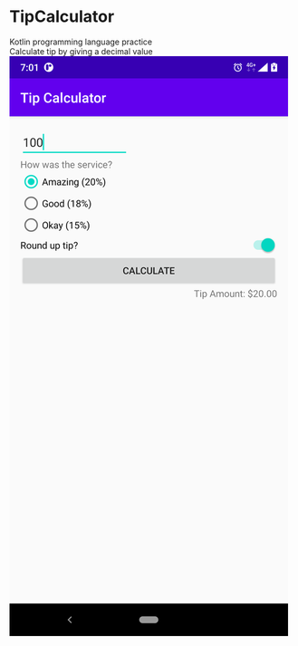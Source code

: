 # TipCalculator
Kotlin programming language practice  
Calculate tip by giving a decimal value  
![image](https://github.com/bill0129bill/TipCalculator/blob/master/app/src/main/res/drawable/Sample.png)
